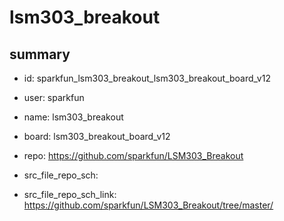# lsm303_breakout
 
## summary 
* id: sparkfun_lsm303_breakout_lsm303_breakout_board_v12
* user: sparkfun
* name: lsm303_breakout
* board: lsm303_breakout_board_v12
* repo: https://github.com/sparkfun/LSM303_Breakout



* src_file_repo_sch: 
* src_file_repo_sch_link: https://github.com/sparkfun/LSM303_Breakout/tree/master/






